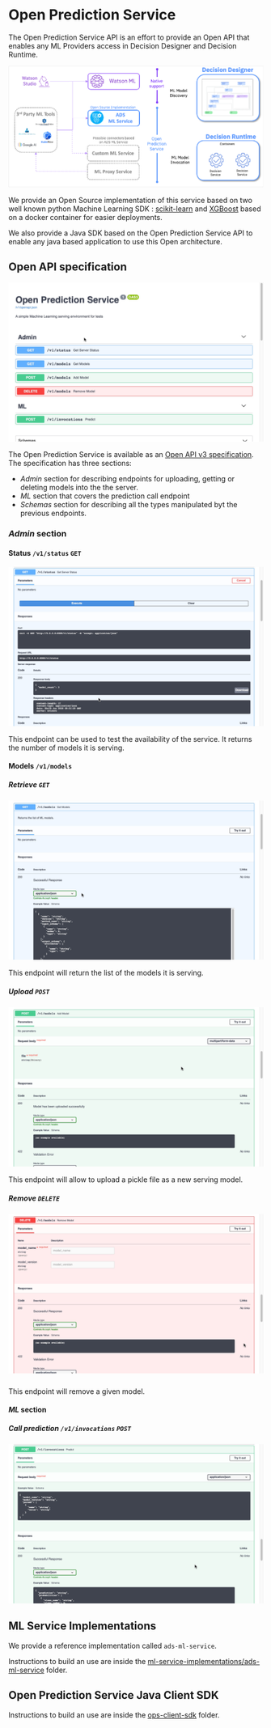 # Open Prediction Service

The Open Prediction Service API is an effort to provide an Open API that enables any ML Providers access in Decision Designer and Decision Runtime.

![OPS](doc/ops.png)

We provide an Open Source implementation of this service based on two well known python Machine Learning SDK : [scikit-learn](https://scikit-learn.org/) and [XGBoost](https://xgboost.ai/) based on a docker container for easier deployments.

We also provide a Java SDK based on the Open Prediction Service API to enable any java based application to use this Open architecture.

## Open API specification

![OpenAPI](doc/ops-OpenApi.jpg)

The Open Prediction Service is available as an [Open API v3 specification](open-prediction-service.json). The specification has three sections:

- *Admin* section for describing endpoints for uploading, getting or deleting models into the the server.
- *ML* section that covers the prediction call endpoint
- *Schemas* section for describing all the types manipulated byt the previous endpoints.

### *Admin* section

#### Status `/v1/status` `GET`

![status](doc/ops-status.jpg)

This endpoint can be used to test the availability of the service. It returns the number of models it is serving.

#### Models `/v1/models`

##### Retrieve `GET` 

![ops-get-models](doc/ops-get-models.jpg)

This endpoint will return the list of the models it is serving.

##### Upload `POST`

![ops-post-models](doc/ops-post-models.jpg)

This endpoint will allow to upload a pickle file as a new serving model.

##### Remove `DELETE`

##### ![ops-delete-models](doc/ops-delete-models.jpg)

This endpoint will remove a given model.

#### *ML* section

##### Call prediction `/v1/invocations` `POST`

![ops-post-invocations](doc/ops-post-invocations.jpg)

## ML Service Implementations

We provide a reference implementation called `ads-ml-service`.

Instructions to build an use are inside the [ml-service-implementations/ads-ml-service](ml-service-implementations/ads-ml-service) folder.

## Open Prediction Service Java Client SDK

Instructions to build an use are inside the [ops-client-sdk](ops-client-sdk) folder.
